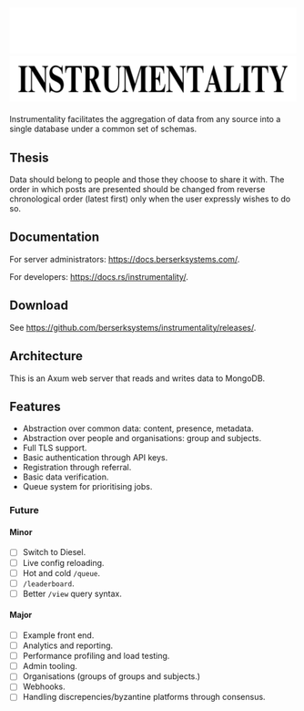 ![Instrumentality](./assets/dark-header.png#gh-dark-mode-only)
![](./assets/light-header.png#gh-light-mode-only)
---
Instrumentality facilitates the aggregation of data from any source into a 
single database under a common set of schemas.

## Thesis
Data should belong to people and those they choose to share it with. The order
in which posts are presented should be changed from reverse chronological order
 (latest first) only when the user expressly wishes to do so.

## Documentation
For server administrators: <https://docs.berserksystems.com/>.

For developers: <https://docs.rs/instrumentality/>.

## Download
See <https://github.com/berserksystems/instrumentality/releases/>.

## Architecture
This is an Axum web server that reads and writes data to MongoDB.

## Features
- Abstraction over common data: content, presence, metadata.
- Abstraction over people and organisations: group and subjects.
- Full TLS support.
- Basic authentication through API keys.
- Registration through referral.
- Basic data verification.
- Queue system for prioritising jobs.

### Future
#### Minor
- [ ] Switch to Diesel.
- [ ] Live config reloading.
- [ ] Hot and cold `/queue`.
- [ ] `/leaderboard`.
- [ ] Better `/view` query syntax.

#### Major
- [ ] Example front end.
- [ ] Analytics and reporting.
- [ ] Performance profiling and load testing.
- [ ] Admin tooling.
- [ ] Organisations (groups of groups and subjects.)
- [ ] Webhooks.
- [ ] Handling discrepencies/byzantine platforms through consensus.
